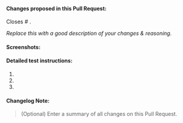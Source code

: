 #### Changes proposed in this Pull Request:

<!-- You can erase any parts of this template not applicable to your Pull Request. -->

Closes # .

_Replace this with a good description of your changes & reasoning._


#### Screenshots:

<!--- Optional --->


#### Detailed test instructions:

1. 
2. 
3. 


#### Changelog Note:

> (Optional) Enter a summary of all changes on this Pull Request. 
